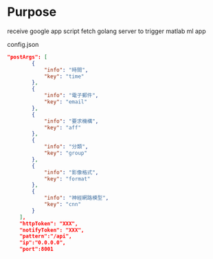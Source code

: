 # Purpose

receive google app script fetch golang server to trigger matlab ml app

config.json

```json
"postArgs": [
        {
            "info": "時間",
            "key": "time"
        },
        {
            "info": "電子郵件",
            "key": "email"
        },
        {
            "info": "要求機構",
            "key": "aff"
        },
        {
            "info": "分類",
            "key": "group"
        },
        {
            "info": "影像格式",
            "key": "format"
        },
        {
            "info": "神經網路模型",
            "key": "cnn"
        }
    ],
    "httpToken": "XXX",
    "notifyToken": "XXX",    
    "pattern":"/api",
    "ip":"0.0.0.0",
    "port":8001
```
